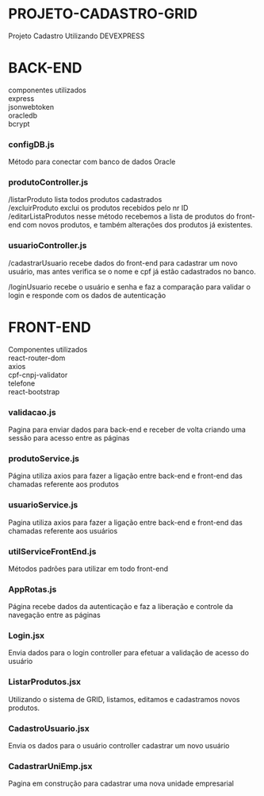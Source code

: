 # PROJETO-CADASTRO-GRID
Projeto Cadastro Utilizando DEVEXPRESS

# BACK-END
componentes utilizados<br/>
express<br/>
jsonwebtoken<br/>
oracledb<br/>
bcrypt

<h3>configDB.js</h3>
Método para conectar com banco de dados Oracle

<h3>produtoController.js</h3>

/listarProduto lista todos produtos cadastrados<br/>
/excluirProduto exclui os produtos recebidos pelo nr ID<br/>
/editarListaProdutos nesse método recebemos a lista de produtos do front-end
com novos produtos, e também alterações dos produtos já existentes.

<h3>usuarioController.js</h3>

/cadastrarUsuario recebe dados do front-end para cadastrar um novo usuário, mas antes verifica se o nome e cpf já estão cadastrados no banco.<br/>

/loginUsuario recebe o usuário e senha e faz a comparação para validar o login e responde com os dados de autenticação 


# FRONT-END
Componentes utilizados<br/>
react-router-dom<br/>
axios<br/>
cpf-cnpj-validator <br/>
telefone <br/>
react-bootstrap

<h3>validacao.js</h3>
Pagina para enviar dados para back-end e receber de volta criando uma sessão para acesso entre as páginas

<h3>produtoService.js</h3>
Página utiliza axios para fazer a ligação entre back-end e front-end das chamadas referente aos produtos

<h3>usuarioService.js</h3>
Pagina utiliza axios para fazer a ligação entre back-end e front-end das chamadas referente aos usuários

<h3>utilServiceFrontEnd.js</h3>
Métodos padrões para utilizar em todo front-end

<h3>AppRotas.js</h3>
Página recebe dados da autenticação e faz a liberação e controle da navegação entre as páginas

<h3>Login.jsx</h3>
Envia dados para o login controller para efetuar a validação de acesso do usuário

<h3>ListarProdutos.jsx</h3>
Utilizando o sistema de GRID, listamos, editamos e cadastramos novos produtos.

<h3>CadastroUsuario.jsx</h3>
Envia os dados para o usuário controller cadastrar um novo usuário

<h3>CadastrarUniEmp.jsx</h3>
Pagina em construção para cadastrar uma nova unidade empresarial
